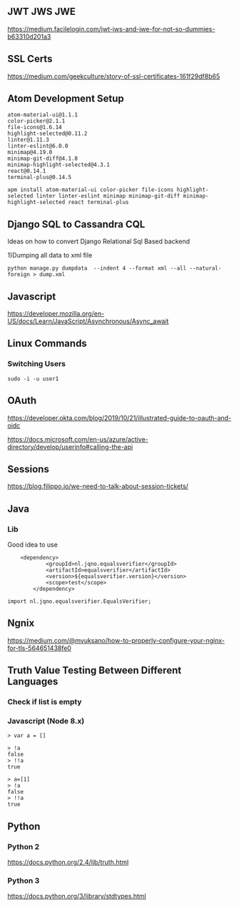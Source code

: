 
## JWT JWS JWE 
https://medium.facilelogin.com/jwt-jws-and-jwe-for-not-so-dummies-b63310d201a3

## SSL Certs
https://medium.com/geekculture/story-of-ssl-certificates-161f29df8b65


## Atom Development Setup    
````
atom-material-ui@1.1.1
color-picker@2.1.1
file-icons@1.6.14
highlight-selected@0.11.2
linter@1.11.3
linter-eslint@6.0.0
minimap@4.19.0
minimap-git-diff@4.1.8
minimap-highlight-selected@4.3.1
react@0.14.1
terminal-plus@0.14.5
````

````
apm install atom-material-ui color-picker file-icons highlight-selected linter linter-eslint minimap minimap-git-diff minimap-highlight-selected react terminal-plus
````

## Django SQL to Cassandra CQL
Ideas on how to convert Django Relational Sql Based backend

1)Dumping all data to xml file
````shell
python manage.py dumpdata  --indent 4 --format xml --all --natural-foreign > dump.xml
````

## Javascript 
https://developer.mozilla.org/en-US/docs/Learn/JavaScript/Asynchronous/Async_await


## Linux Commands

### Switching Users
```
sudo -i -u user1
```

## OAuth
https://developer.okta.com/blog/2019/10/21/illustrated-guide-to-oauth-and-oidc

https://docs.microsoft.com/en-us/azure/active-directory/develop/userinfo#calling-the-api

## Sessions

https://blog.filippo.io/we-need-to-talk-about-session-tickets/


## Java

### Lib


Good idea to use

```
	<dependency>
		    <groupId>nl.jqno.equalsverifier</groupId>
		    <artifactId>equalsverifier</artifactId>
		    <version>${equalsverifier.version}</version>
		    <scope>test</scope>
		</dependency>

import nl.jqno.equalsverifier.EqualsVerifier;

```

## Ngnix 
https://medium.com/@mvuksano/how-to-properly-configure-your-nginx-for-tls-564651438fe0


## Truth Value Testing Between Different Languages

### Check if list is empty
### Javascript (Node 8.x)

```
> var a = []

> !a
false
> !!a
true

> a=[1]
> !a
false
> !!a
true

```


## Python
### Python 2
https://docs.python.org/2.4/lib/truth.html
### Python 3
https://docs.python.org/3/library/stdtypes.html








